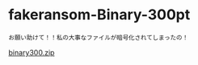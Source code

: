 # fakeransom-Binary-300pt

```plane	
お願い助けて！！私の大事なファイルが暗号化されてしまったの！
```

[binary300.zip](binary300.zip)

